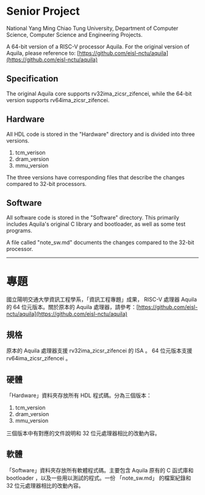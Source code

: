# Senior Project

National Yang Ming Chiao Tung University, Department of Computer Science, Computer Science and Engineering Projects.

A 64-bit version of a RISC-V processor Aquila. For the original version of Aquila, please reference to: [https://github.com/eisl-nctu/aquila](https://github.com/eisl-nctu/aquila)

## Specification

The original Aquila core supports rv32ima_zicsr_zifencei, while the 64-bit version supports rv64ima_zicsr_zifencei.

## Hardware

All HDL code is stored in the "Hardware" directory and is divided into three versions.

1.  tcm_verison
2. dram_version
3.  mmu_version

The three versions have corresponding files that describe the changes compared to 32-bit processors.

## Software

All software code is stored in the "Software" directory. This primarily includes Aquila's original C library and bootloader, as well as some test programs. 

A file called "note_sw.md" documents the changes compared to the 32-bit processor.

---

# 專題

國立陽明交通大學資訊工程學系，「資訊工程專題」成果， RISC-V 處理器 Aquila 的 64 位元版本。關於原本的 Aquila 處理器，請參考：[https://github.com/eisl-nctu/aquila](https://github.com/eisl-nctu/aquila)

## 規格

原本的 Aquila 處理器支援 rv32ima_zicsr_zifencei 的 ISA 。 64 位元版本支援 rv64ima_zicsr_zifencei 。

## 硬體

「Hardware」資料夾存放所有 HDL 程式碼。分為三個版本：

1.  tcm_version
2. dram_version
3.  mmu_version

三個版本中有對應的文件說明和 32 位元處理器相比的改動內容。

## 軟體

「Software」資料夾存放所有軟體程式碼。主要包含 Aquila 原有的 C 函式庫和 bootloader ，以及一些用以測試的程式。一份 「note_sw.md」 的檔案紀錄和 32 位元處理器相比的改動內容。